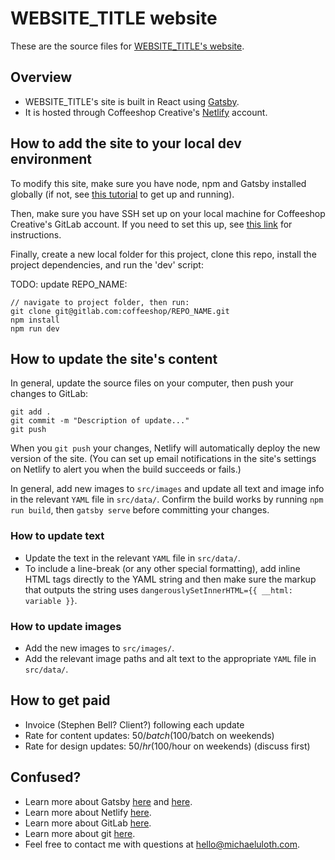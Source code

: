 # WEBSITE_TITLE website

These are the source files for [WEBSITE_TITLE's website](https://www.website.com).

## Overview

- WEBSITE_TITLE's site is built in React using [Gatsby](https://www.gatsbyjs.org).
- It is hosted through Coffeeshop Creative's [Netlify](https://www.netlify.com)
	account.

## How to add the site to your local dev environment

To modify this site, make sure you have node, npm and Gatsby installed globally (if not,
see [this tutorial](https://www.gatsbyjs.org/tutorial/part-one/#check-your-development-environment)
to get up and running).

Then, make sure you have SSH set up on your local machine for Coffeeshop
Creative's GitLab account. If you need to set this up, see [this link](https://docs.gitlab.com/ee/gitlab-basics/create-your-ssh-keys.html) for
instructions.

Finally, create a new local folder for this project, clone this repo,
install the project dependencies, and run the 'dev' script:

TODO: update REPO_NAME:

```
// navigate to project folder, then run:
git clone git@gitlab.com:coffeeshop/REPO_NAME.git
npm install
npm run dev
```

## How to update the site's content

In general, update the source files on your computer, then push your changes to GitLab:

```
git add .
git commit -m "Description of update..."
git push
```

When you `git push` your changes, Netlify will automatically deploy the new
version of the site. (You can set up email notifications in the site's settings on Netlify to alert you when the build succeeds or fails.)

In general, add new images to `src/images` and update all text and image info in the relevant `YAML` file in `src/data/`. Confirm the build works by running `npm run build`, then `gatsby serve` before committing your changes.

### How to update text

- Update the text in the relevant `YAML` file in `src/data/`.
- To include a line-break (or any other special formatting), add inline HTML tags directly to the YAML string and then make sure the markup that outputs the string uses `dangerouslySetInnerHTML={{ __html: variable }}`.

### How to update images

- Add the new images to `src/images/`.
- Add the relevant image paths and alt text to the appropriate `YAML` file in `src/data/`.

## How to get paid

- Invoice (Stephen Bell? Client?) following each update
- Rate for content updates: $50/batch ($100/batch on weekends)
- Rate for design updates: $50/hr ($100/hour on weekends) (discuss first)

## Confused?

* Learn more about Gatsby [here](https://www.gatsbyjs.org/tutorial/) and
	[here](https://www.gatsbyjs.org/docs/).
* Learn more about Netlify [here](https://www.netlify.com/docs/).
* Learn more about GitLab
	[here](https://docs.gitlab.com/ce/gitlab-basics/README.html).
* Learn more about git [here](https://git-scm.com/doc).
* Feel free to contact me with questions at hello@michaeluloth.com.